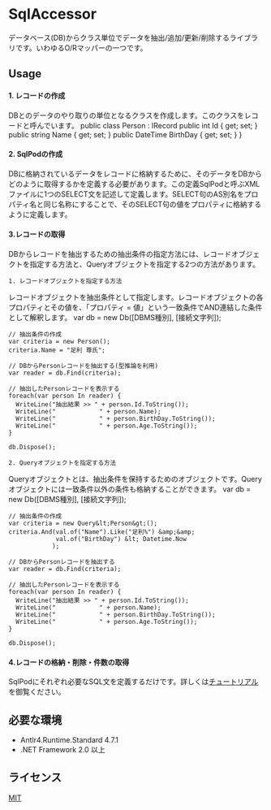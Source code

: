 # SqlAccessor
データベース(DB)からクラス単位でデータを抽出/追加/更新/削除するライブラリです。いわゆるO/Rマッパーの一つです。

## Usage

#### 1. レコードの作成

DBとのデータのやり取りの単位となるクラスを作成します。このクラスをレコードと呼んでいます。
    public class Person : IRecord
      public int      Id       { get; set; }
      public string   Name     { get; set; }
      public DateTime BirthDay { get; set; }
    }

#### 2. SqlPodの作成

DBに格納されているデータをレコードに格納するために、そのデータをDBからどのように取得するかを定義する必要があります。この定義SqlPodと呼ぶXMLファイルに1つのSELECT文を記述して定義します。SELECT句のAS別名をプロパティ名と同じ名称にすることで、そのSELECT句の値をプロパティに格納するように定義します。
    <?xml version="1.0" encoding="UTF-8"?>
    <sqlPod>
      <Find><![CDATA[
      SELECT
        PersonId AS Id
       ,FirstName || ' ' || LastName AS Name
       ,BirthDay AS BirthDay
      FROM
        Persons
      ]]></Find>
    </sqlPod>

#### 3.レコードの取得

DBからレコードを抽出するための抽出条件の指定方法には、レコードオブジェクトを指定する方法と、Queryオブジェクトを指定する2つの方法があります。

	1. レコードオブジェクトを指定する方法

レコードオブジェクトを抽出条件として指定します。レコードオブジェクトの各プロパティとその値を、「プロパティ = 値」という一致条件でAND連結した条件として解釈します。
    var db = new Db([DBMS種別], [接続文字列]);

    // 抽出条件の作成
    var criteria = new Person();
    criteria.Name = "足利 尊氏";

    // DBからPersonレコードを抽出する(型推論を利用)
    var reader = db.Find(criteria);

    // 抽出したPersonレコードを表示する
    foreach(var person In reader) {
      WriteLine("抽出結果 >> " + person.Id.ToString());
      WriteLine("            " + person.Name);
      WriteLine("            " + person.BirthDay.ToString());
      WriteLine("            " + person.Age.ToString());
    }

    db.Dispose();

	2. Queryオブジェクトを指定する方法

Queryオブジェクトとは、抽出条件を保持するためのオブジェクトです。Queryオブジェクトには一致条件以外の条件も格納することができます。
    var db = new Db([DBMS種別], [接続文字列]);

    // 抽出条件の作成
    var criteria = new Query&lt;Person&gt;();
    criteria.And(val.of("Name").Like("足利%") &amp;&amp;
                 val.of("BirthDay") &lt; Datetime.Now
                );

    // DBからPersonレコードを抽出する
    var reader = db.Find(criteria);

    // 抽出したPersonレコードを表示する
    foreach(var person In reader) {
      WriteLine("抽出結果 >> " + person.Id.ToString());
      WriteLine("            " + person.Name);
      WriteLine("            " + person.BirthDay.ToString());
      WriteLine("            " + person.Age.ToString());
    }

    db.Dispose();

#### 4.レコードの格納・削除・件数の取得

SqlPodにそれぞれ必要なSQL文を定義するだけです。詳しくは[チュートリアル](SqlAccessorTutorial.pdf)を御覧ください。

## 必要な環境
* Antlr4.Runtime.Standard 4.7.1
* .NET Framework 2.0 以上

## ライセンス
[MIT](https://github.com/tcnksm/tool/blob/master/LICENCE)
